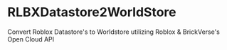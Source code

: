# RLBXDatastore2WorldStore
Convert Roblox Datastore's to Worldstore utilizing Roblox &amp; BrickVerse's Open Cloud API
